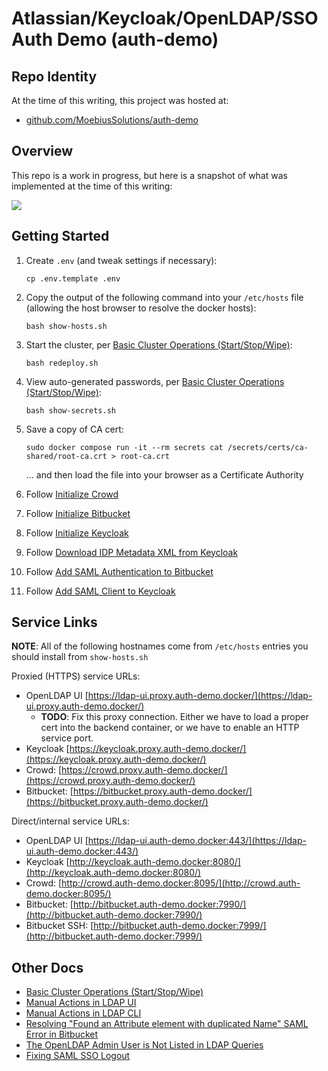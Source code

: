 # Atlassian/Keycloak/OpenLDAP/SSO Auth Demo (auth-demo)

## Repo Identity

At the time of this writing, this project was hosted at:

* [github.com/MoebiusSolutions/auth-demo](https://github.com/MoebiusSolutions/auth-demo)

## Overview

This repo is a work in progress, but here is a snapshot of what was implemented at the time of this writing:

![](https://www.moesol.com/plantuml/png/bOzFIyGm4CNlyoc6FMqFozxti50L51HS1F4YIDgCsz2Q3CdKjOZVtIQsKGHPzvJ9Ux_vypfw5XI7tkmRGMqyrMAS1L1xie9NvSwxjm5LG8x59DyosPkBSXVrJYi6wpJXue4gB9d30jy1yGlbXYEfz8knC_xKc-nVqr1tJhNHQwSwcsT6ghvkIQ9RpPzidtjtqD6gOm4V0Eb8N6tpg0tUqIlvG9Y2FDfb8yB5DpZTSvJBsu-IwPY_A9ZspQitU1z6R7tfNSzXnA9OZAydfTS7RuGAI1F_rR5ojXiAcDEVqWCvuOyGlzfIXay0.png)

## Getting Started

1. Create `.env` (and tweak settings if necessary):

   ```
   cp .env.template .env
   ```

2. Copy the output of the following command into your `/etc/hosts` file
   (allowing the host browser to resolve the docker hosts):

   ```
   bash show-hosts.sh
   ```

3. Start the cluster, per [Basic Cluster Operations (Start/Stop/Wipe)](docs/Basic-Cluster-Operations-Start-Stop-Wipe.md):

   ```
   bash redeploy.sh
   ```

4. View auto-generated passwords, per [Basic Cluster Operations (Start/Stop/Wipe)](docs/Basic-Cluster-Operations-Start-Stop-Wipe.md):

   ```
   bash show-secrets.sh
   ```

5. Save a copy of CA cert:

   ```
   sudo docker compose run -it --rm secrets cat /secrets/certs/ca-shared/root-ca.crt > root-ca.crt
   ```

   ... and then load the file into your browser as a Certificate Authority

5. Follow [Initialize Crowd](docs/Setup_Initialize-Crowd.md)

6. Follow [Initialize Bitbucket](docs/Setup_Initialize-Bitbucket.md)

7. Follow [Initialize Keycloak](docs/Setup_Initialize-Keycloak.md)

8. Follow [Download IDP Metadata XML from Keycloak](docs/Setup_Download-IDP-Metadata-XML-from-Keycloak.md)

9. Follow [Add SAML Authentication to Bitbucket](docs/Setup_Add-SAML-Authentication-to-Bitbucket.md)

10. Follow [Add SAML Client to Keycloak](docs/Setup_Add-SAML-Client-to-Keycloak.md)

## Service Links

**NOTE**: All of the following hostnames come from `/etc/hosts` entries you should install from `show-hosts.sh`

Proxied (HTTPS) service URLs:

* OpenLDAP UI [https://ldap-ui.proxy.auth-demo.docker/](https://ldap-ui.proxy.auth-demo.docker/)
   * **TODO**: Fix this proxy connection. Either we have to load a proper cert into the backend container,
     or we have to enable an HTTP service port.
* Keycloak [https://keycloak.proxy.auth-demo.docker/](https://keycloak.proxy.auth-demo.docker/)
* Crowd: [https://crowd.proxy.auth-demo.docker/](https://crowd.proxy.auth-demo.docker/)
* Bitbucket: [https://bitbucket.proxy.auth-demo.docker/](https://bitbucket.proxy.auth-demo.docker/)

Direct/internal service URLs:

* OpenLDAP UI [https://ldap-ui.auth-demo.docker:443/](https://ldap-ui.auth-demo.docker:443/)
* Keycloak [http://keycloak.auth-demo.docker:8080/](http://keycloak.auth-demo.docker:8080/)
* Crowd: [http://crowd.auth-demo.docker:8095/](http://crowd.auth-demo.docker:8095/)
* Bitbucket: [http://bitbucket.auth-demo.docker:7990/](http://bitbucket.auth-demo.docker:7990/)
* Bitbucket SSH: [http://bitbucket.auth-demo.docker:7999/](http://bitbucket.auth-demo.docker:7999/)

## Other Docs

* [Basic Cluster Operations (Start/Stop/Wipe)](docs/Basic-Cluster-Operations-Start-Stop-Wipe.md)
* [Manual Actions in LDAP UI](docs/Manual-Actions-in-LDAP-UI.md)
* [Manual Actions in LDAP CLI](docs/Manual-Actions-in-LDAP-CLI.md)
* [Resolving "Found an Attribute element with duplicated Name" SAML Error in Bitbucket](docs/Resolving-Found-an-Attribute-element-with-duplicated-Name-SAML-Error-in-Bitbucket.md)
* [The OpenLDAP Admin User is Not Listed in LDAP Queries](docs/The-OpenLDAP-Admin-User-is-Not-Listed-in-LDAP-Queries.md)
* [Fixing SAML SSO Logout](docs/Fixing-SAML-SSO-Logout.md)

